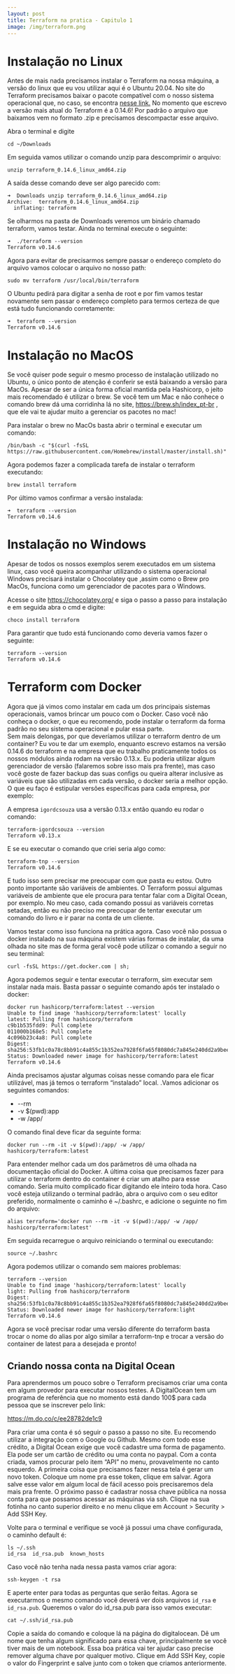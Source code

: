 ```yaml
---
layout: post
title: Terraform na pratica - Capitulo 1
image: /img/terraform.png
---
```



# Instalação no Linux

Antes de mais nada precisamos instalar o Terraform na nossa máquina, 
a versão do linux que eu vou utilizar aqui é o Ubuntu 20.04.
No site do Terraform precisamos baixar o pacote compatível com o nosso 
sistema operacional que, no caso, se encontra 
[nesse link.](https://releases.hashicorp.com/terraform/0.14.6/terraform_0.14.6_linux_amd64.zip)
No momento que escrevo a versão mais atual do Terraform é a 0.14.6!
Por padrão o arquivo que baixamos vem no formato .zip e precisamos descompactar esse arquivo.

Abra o terminal e digite

```
cd ~/Downloads
```


Em seguida vamos utilizar o comando unzip para descomprimir o arquivo:

```
unzip terraform_0.14.6_linux_amd64.zip
```


A saída desse comando deve ser algo parecido com:
```
➜  Downloads unzip terraform_0.14.6_linux_amd64.zip 
Archive:  terraform_0.14.6_linux_amd64.zip
  inflating: terraform 
```

Se olharmos na pasta de Downloads veremos um binário chamado terraform, vamos testar. 
Ainda no terminal execute o seguinte:
```
➜  ./terraform --version
Terraform v0.14.6
```

Agora para evitar de precisarmos sempre passar o endereço completo do arquivo
vamos colocar o arquivo no nosso path:

```
sudo mv terraform /usr/local/bin/terraform
```

O Ubuntu pedirá para digitar a senha de root e por fim vamos testar 
novamente sem passar o endereço completo para termos certeza de que está 
tudo funcionando corretamente:

```
➜  terraform --version
Terraform v0.14.6
```

# Instalação no MacOS

Se você quiser pode seguir o mesmo processo de instalação utilizado no Ubuntu, 
o único ponto de atenção é conferir se está baixando a versão para MacOs.
Apesar de ser a única forma oficial mantida pela Hashicorp, o jeito mais recomendado 
é utilizar o brew. 
Se você tem um Mac e não conhece o comando brew dá uma corridinha lá no site, 
https://brew.sh/index_pt-br , que ele vai te ajudar muito a gerenciar os pacotes no mac!

Para instalar o brew no MacOs basta abrir o terminal e executar um comando:

```
/bin/bash -c "$(curl -fsSL https://raw.githubusercontent.com/Homebrew/install/master/install.sh)"
```


Agora podemos fazer a complicada tarefa de instalar o terraform executando:
```
brew install terraform
```


Por último vamos confirmar a versão instalada:

```
➜  terraform --version
Terraform v0.14.6
```

# Instalação no Windows

Apesar de todos os nossos exemplos serem executados em um sistema linux, caso você queira acompanhar utilizando o sistema operacional Windows precisará instalar o Chocolatey que ,assim como o Brew pro MacOs, funciona como um gerenciador de pacotes para o Windows.

Acesse o site https://chocolatey.org/ e siga o passo a passo para instalação e em seguida abra o cmd e digite:

```
choco install terraform
```

Para garantir que tudo está funcionando como deveria vamos fazer o seguinte:

```
terraform --version
Terraform v0.14.6
```

# Terraform com Docker


Agora que já vimos como instalar em cada um dos principais sistemas operacionais, vamos brincar um pouco com o Docker. Caso você não conheça o docker, o que eu recomendo, pode instalar o terraform da forma padrão no seu sistema operacional e pular essa parte.    
Sem mais delongas, por que deveríamos utilizar o terraform dentro de um container?
Eu vou te dar um exemplo, enquanto escrevo estamos na versão 0.14.6 do terraform 
e na empresa que eu trabalho praticamente todos os nossos módulos ainda rodam na 
versão 0.13.x. Eu poderia utilizar algum gerenciador de versão 
(falaremos sobre isso mais pra frente), mas caso você goste de fazer backup das suas configs ou
queira alterar inclusive as variáveis que são utilizadas em cada versão, o docker seria a melhor opção. 
O  que eu faço é estipular versões específicas para cada empresa, por exemplo:

A empresa `igordcsouza` usa a versão 0.13.x então quando eu rodar o comando:

```
terraform-igordcsouza --version
Terraform v0.13.x
```

E se eu executar o comando que criei seria algo como:
```
terraform-tnp --version
Terraform v0.14.6
```

E tudo isso sem precisar me preocupar com que pasta eu estou. 
Outro ponto importante são variáveis de ambientes. O Terraform possui algumas 
variáveis de ambiente que ele procura para tentar falar com a Digital Ocean, 
por exemplo. No meu caso, cada comando possui as variáveis corretas setadas, 
então eu não preciso me preocupar de tentar executar um comando do livro e ir 
parar na conta de um cliente.

Vamos testar como isso funciona na prática agora. Caso você não possua o docker 
instalado na sua máquina existem várias formas de instalar, da uma olhada no site 
mas de forma geral você pode utilizar o comando a seguir no seu terminal:

```
curl -fsSL https://get.docker.com | sh;
```

Agora podemos seguir e tentar executar o terraform, sim executar sem instalar nada mais. 
Basta passar o seguinte comando após ter instalado o docker:

```
docker run hashicorp/terraform:latest --version
Unable to find image 'hashicorp/terraform:latest' locally
latest: Pulling from hashicorp/terraform
c9b1b535fdd9: Pull complete 
011000b168e5: Pull complete 
4c096b23c4a8: Pull complete 
Digest: sha256:53fb1c0a78c8bb91c4a855c1b352ea7928f6fa65f8080dc7a845e240dd2a9bee
Status: Downloaded newer image for hashicorp/terraform:latest
Terraform v0.14.6
```


Ainda precisamos ajustar algumas coisas nesse comando para ele ficar utilizável, mas já temos o terraform “instalado” local. 
.Vamos adicionar os seguintes comandos:

* --rm
* -v $(pwd):app
* -w /app/

O comando final deve ficar da seguinte forma:

```
docker run --rm -it -v $(pwd):/app/ -w /app/ hashicorp/terraform:latest
```

Para entender melhor cada um dos parâmetros dê uma olhada na documentação oficial do Docker.
A última coisa que precisamos fazer para utilizar o terraform dentro do container é criar um atalho para esse comando. Seria muito complicado ficar digitando ele inteiro toda hora.
Caso você esteja utilizando o terminal padrão, abra o arquivo com o seu editor preferido, normalmente o caminho é ~/.bashrc, e adicione o seguinte no fim do arquivo:

```
alias terraform='docker run --rm -it -v $(pwd):/app/ -w /app/ hashicorp/terraform:latest'
```


Em seguida recarregue o arquivo reiniciando o terminal ou executando: 

```
source ~/.bashrc
```

Agora podemos utilizar o comando sem maiores problemas:

```
terraform --version
Unable to find image 'hashicorp/terraform:latest' locally
light: Pulling from hashicorp/terraform
Digest: sha256:53fb1c0a78c8bb91c4a855c1b352ea7928f6fa65f8080dc7a845e240dd2a9bee
Status: Downloaded newer image for hashicorp/terraform:light
Terraform v0.14.6
```

Agora se você precisar rodar uma versão diferente do terraform basta trocar o nome do alias por algo similar a terraform-tnp e trocar a versão do container de latest para a desejada e pronto!

## Criando nossa conta na Digital Ocean

Para aprendermos um pouco sobre o Terraform precisamos criar uma conta em algum provedor para executar nossos testes. A DigitalOcean tem um programa de referência que no momento está dando 100$ para cada pessoa que se inscrever pelo link: 

https://m.do.co/c/ee28782de1c9

Para criar uma conta é só seguir o passo a passo no site. Eu recomendo utilizar a integração com o Google ou Github. Mesmo com todo esse crédito, a Digital Ocean exige que você cadastre uma forma de pagamento. Ela pode ser um cartão de crédito ou uma conta no paypal. Com a conta criada, vamos procurar pelo item “API” no menu, provavelmente no canto esquerdo.
A primeira coisa que precisamos fazer nessa tela é gerar um novo token. Coloque um nome pra esse token, clique em salvar. Agora salve esse valor em algum local de fácil acesso pois precisaremos dela mais pra frente.
O próximo passo é cadastrar nossa chave pública na nossa conta para que possamos acessar as máquinas via ssh. Clique na sua fotinha no canto superior direito e no menu clique em Account > Security > Add SSH Key.

Volte para o terminal e verifique se você já possui uma chave configurada, o caminho default é:

```
ls ~/.ssh 
id_rsa  id_rsa.pub  known_hosts
```


Caso você não tenha nada nessa pasta vamos criar agora:

```
ssh-keygen -t rsa
```

E aperte enter para todas as perguntas que serão feitas. Agora se executarmos o mesmo comando você deverá ver dois arquivos `id_rsa` e `id_rsa.pub`.
Queremos o valor do id_rsa.pub para isso vamos executar:

```
cat ~/.ssh/id_rsa.pub
```

Copie a saída do comando e coloque lá na página do digitalocean. Dê um nome que tenha algum significado para essa chave, principalmente se você tiver mais de um notebook. Essa boa prática vai ter ajudar caso precise remover alguma chave por qualquer motivo. 
Clique em Add SSH Key, copie o valor do Fingerprint e salve junto com o token que criamos anteriormente.
